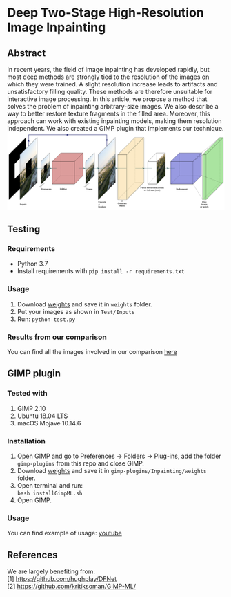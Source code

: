 # Deep Two-Stage High-Resolution Image Inpainting

## Abstract
In recent years, the field of image inpainting has developed rapidly, but most deep methods are strongly tied to the resolution of the images on which they were trained. A slight resolution increase leads to artifacts and unsatisfactory filling quality. These methods are therefore unsuitable for interactive image processing. In this article, we propose a method that solves the problem of inpainting arbitrary-size images. We also describe a way to better restore texture fragments in the filled area. Moreover, this approach can work with existing inpainting models, making them resolution independent. We also created a GIMP plugin that implements our technique.
![scene](Pipeline.png)

## Testing
### Requirements
* Python 3.7
* Install requirements with ```pip install -r requirements.txt```

### Usage
1) Download [weights](https://drive.google.com/drive/folders/1Zip-XTp7cbVvPZly-TlnBJKavXdiJ8ZN?usp=sharing) and save it in ```weights``` folder.
2) Put your images as shown in ```Test/Inputs```
3) Run: ```python test.py```

### Results from our comparison
You can find all the images involved in our comparison [here](https://drive.google.com/drive/folders/1ivJ4X6wYbLH8BwejLhYEiuoq6tB_u0wj?usp=sharing)

## GIMP plugin
### Tested with
1) GIMP 2.10
2) Ubuntu 18.04 LTS
3) macOS Mojave 10.14.6
### Installation
1) Open GIMP and go to Preferences -> Folders -> Plug-ins, add the folder ```gimp-plugins``` from this repo and close GIMP.  
2) Download [weights](https://drive.google.com/drive/folders/1Zip-XTp7cbVvPZly-TlnBJKavXdiJ8ZN?usp=sharing) and save it in ```gimp-plugins/Inpainting/weights``` folder.  
3) Open terminal and run:  
      ```bash installGimpML.sh```  
4) Open GIMP.
### Usage
You can find example of usage: [youtube](https://youtu.be/7jvqBwRoaVo)

## References
We are largely benefiting from:  
[1] https://github.com/hughplay/DFNet  
[2] https://github.com/kritiksoman/GIMP-ML/  
